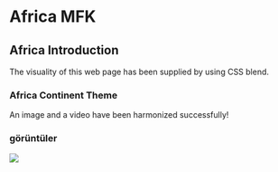 <h1>Africa MFK</h1>

<h2>Africa Introduction</h2>
<p>The visuality of this web page has been supplied by using CSS blend.</p>
<h3>Africa Continent Theme</h3>
<p>An image and a video have been harmonized successfully!</p>

<h3>görüntüler</h3>

![](https://github.com/MFKORKMAZ42/first-work-2/blob/main/gifafrica.gif)
<br/>
 <br/>
 
